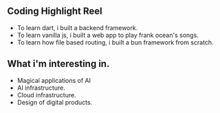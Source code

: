 ## Coding Highlight Reel

- To learn dart, i built a backend framework.
- To learn vanilla js, i built a web app to play frank ocean's songs.
- To learn how file based routing, i built a bun framework from scratch.

## What i'm interesting in. 
- Magical applications of AI
- AI infrastructure.
- Cloud infrastructure.
- Design of digital products.


